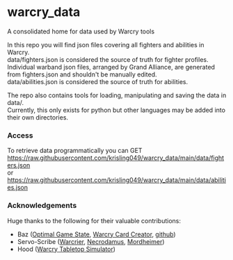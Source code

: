 # warcry_data
A consolidated home for data used by Warcry tools

In this repo you will find json files covering all fighters and abilities in Warcry.  
data/fighters.json is considered the source of truth for fighter profiles.  
Individual warband json files, arranged by Grand Alliance, are generated from fighters.json and shouldn't be manually edited.  
data/abilities.json is considered the source of truth for abilities. 

The repo also contains tools for loading, manipulating and saving the data in data/.  
Currently, this only exists for python but other languages may be added into their own directories.

###   Access
To retrieve data programmatically you can GET  
https://raw.githubusercontent.com/krisling049/warcry_data/main/data/fighters.json  
or  
https://raw.githubusercontent.com/krisling049/warcry_data/main/data/abilities.json


###  Acknowledgements
Huge thanks to the following for their valuable contributions:
- Baz ([Optimal Game State](https://www.youtube.com/@optimalgamestate), [Warcry Card Creator](https://barrysheppard.github.io/warcry-card-creator/), [github](https://github.com/barrysheppard))
- Servo-Scribe ([Warcrier](https://warcrier.net/), [Necrodamus](https://necrodamus.org/), [Mordheimer](https://mordheimer.net/))
- Hood ([Warcry Tabletop Simulator](https://steamcommunity.com/sharedfiles/filedetails/?id=2923487353))
